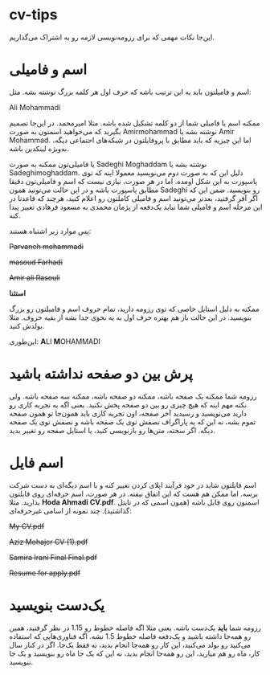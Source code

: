 # cv-tips
این‌جا نکات مهمی که برای رزومه‌نویسی لازمه رو به اشتراک می‌گذاریم.
# اسم و فامیلی
اسم و فامیلتون باید به این ترتیب باشه که حرف اول هر کلمه بزرگ نوشته بشه. مثل:

Ali Mohammadi

ممکنه اسم یا فامیلی شما از دو کلمه تشکیل شده باشه. مثلا امیرمحمد. در این‌جا تصمیم بگیرید که می‌خواهید اسمتون به صورت Amirmohammad نوشته بشه یا Amir Mohammad. اما این چیزیه که باید مطابق با پروفایلتون در شبکه‌های اجتماعی دیگه، به‌ویژه لینکدین باشه. 

یا فامیلی‌تون ممکنه به صورت Sadeghi Moghaddam نوشته بشه یا Sadeghimoghaddam. دلیل این که به صورت دوم می‌نویسید معمولا اینه که توی پاسپورت به این شکل اومده. اما در هر صورت، نیازی نیست که اسم و فامیلی‌تون دقیقا مطابق پاسپورت باشه و در این حالت می‌تونید همون Sadeghi رو بنویسید. ضمن این که اگر آفر گرفتید، بعدتر می‌تونید اسم و فامیلی کاملتون رو اعلام کنید، هرچند که قاعدتا در این مرحله اسم و فامیلی شما نباید یک‌دفعه از پژمان محمدی به مسعود فرهادی تغییر پیدا کنه.

پس موارد زیر اشتباه هستند:

~~Parvaneh mohammadi~~


~~masoud Farhadi~~


~~Amir ali Rasouli~~



**استثنا**

ممکنه به دلیل استایل خاصی که توی رزومه دارید، تمام حروف اسم و فامیلتون رو بزرگ بنویسید. در این حالت باز هم بهتره حرف اول به یه نحوی جدا بشه از بقیه حروف. مثلا بولدش کنید.

این‌طوری:
**A**LI **M**OHAMMADI

# پرش بین دو صفحه نداشته باشید
رزومه شما ممکنه یک صفحه باشه، ممکنه دو صفحه باشه، ممکنه سه صفحه باشه. ولی نکته مهم اینه که هیچ چیزی رو بین دو صفحه پخش نکنید. یعنی اگه یه تجربه کاری رو دارید می‌نویسید و رسیدید آخر صفحه، اون تجربه کاری باید همون‌جا تو همون صفحه تموم بشه، نه این که یه پاراگراف نصفش توی یک صفحه باشه و نصفش توی یک صفحه دیگه. اگر سخته، متن‌ها رو بازنویسی کنید، یا استایل صفحه رو تغییر بدید.

# اسم فایل

اسم فایلتون شاید در خود فرآیند اپلای کردن تغییر کنه و با اسم دیگه‌ای به دست شرکت برسه. اما ممکن هم هست که این اتفاق نیفته. در هر صورت، اسم حرفه‌ای روی فایلتون بذارید. مثلا **Hoda Ahmadi CV.pdf**. اسمتون روی فایل باشه (همون اسمی که در تایتل گذاشتید). چند نمونه از اسامی غیرحرفه‌ای:

~~My CV.pdf~~

~~Aziz Mohajer CV (1).pdf~~

~~Samira Irani Final Final.pdf~~

~~Resume for apply.pdf~~

# یک‌دست بنویسید

رزومه شما **باید** یک‌دست باشه. یعنی مثلا اگه فاصله خطوط رو 1.15 در نظر گرفتید، همین رو همه‌جا داشته باشید و یک‌دفعه فاصله خطوط 1.5 نشه. اگه فناوری‌هایی که استفاده می‌کنید رو بولد می‌کنید، این کار رو همه‌جا انجام بدید، نه فقط یک‌جا. اگر در کنار سال کار، ماه رو هم میارید، این رو همه‌جا انجام بدید، نه این که یک جا ماه رو بنویسید و یک جا ننویسید. 
